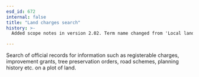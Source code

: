 ```yaml
---
esd_id: 672
internal: false
title: "Land charges search"
history: >-
  Added scope notes in version 2.02. Term name changed from 'Local land charges search' to 'Land and property - local land charges search' in version 3.00. Name changed to 'Land charges search' in version 4.00.

---
```


Search of official records for information such as registerable charges, improvement grants, tree preservation orders, road schemes, planning history etc. on a plot of land.

